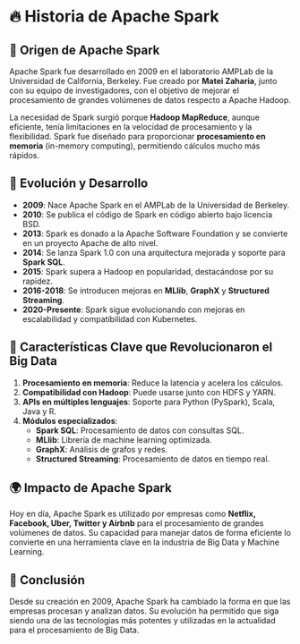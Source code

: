 # 🔥 Historia de Apache Spark

## 📜 Origen de Apache Spark
Apache Spark fue desarrollado en 2009 en el laboratorio AMPLab de la Universidad de California, Berkeley. Fue creado por **Matei Zaharia**, junto con su equipo de investigadores, con el objetivo de mejorar el procesamiento de grandes volúmenes de datos respecto a Apache Hadoop.

La necesidad de Spark surgió porque **Hadoop MapReduce**, aunque eficiente, tenía limitaciones en la velocidad de procesamiento y la flexibilidad. Spark fue diseñado para proporcionar **procesamiento en memoria** (in-memory computing), permitiendo cálculos mucho más rápidos.

## 📆 Evolución y Desarrollo
- **2009**: Nace Apache Spark en el AMPLab de la Universidad de Berkeley.
- **2010**: Se publica el código de Spark en código abierto bajo licencia BSD.
- **2013**: Spark es donado a la Apache Software Foundation y se convierte en un proyecto Apache de alto nivel.
- **2014**: Se lanza Spark 1.0 con una arquitectura mejorada y soporte para **Spark SQL**.
- **2015**: Spark supera a Hadoop en popularidad, destacándose por su rapidez.
- **2016-2018**: Se introducen mejoras en **MLlib**, **GraphX** y **Structured Streaming**.
- **2020-Presente**: Spark sigue evolucionando con mejoras en escalabilidad y compatibilidad con Kubernetes.

## 🚀 Características Clave que Revolucionaron el Big Data
1. **Procesamiento en memoria**: Reduce la latencia y acelera los cálculos.
2. **Compatibilidad con Hadoop**: Puede usarse junto con HDFS y YARN.
3. **APIs en múltiples lenguajes**: Soporte para Python (PySpark), Scala, Java y R.
4. **Módulos especializados**:
   - **Spark SQL**: Procesamiento de datos con consultas SQL.
   - **MLlib**: Librería de machine learning optimizada.
   - **GraphX**: Análisis de grafos y redes.
   - **Structured Streaming**: Procesamiento de datos en tiempo real.

## 🌍 Impacto de Apache Spark
Hoy en día, Apache Spark es utilizado por empresas como **Netflix, Facebook, Uber, Twitter y Airbnb** para el procesamiento de grandes volúmenes de datos. Su capacidad para manejar datos de forma eficiente lo convierte en una herramienta clave en la industria de Big Data y Machine Learning.

## 🎯 Conclusión
Desde su creación en 2009, Apache Spark ha cambiado la forma en que las empresas procesan y analizan datos. Su evolución ha permitido que siga siendo una de las tecnologías más potentes y utilizadas en la actualidad para el procesamiento de Big Data.

